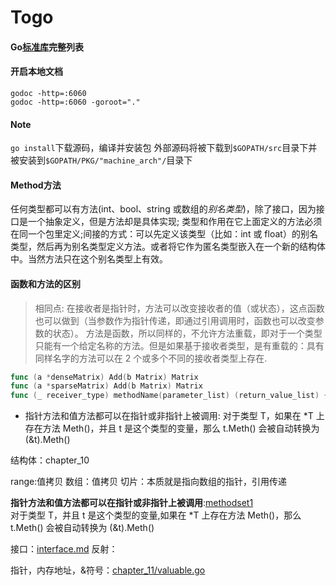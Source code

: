 # Togo

#### Go[标准库](https://gowalker.org/search?q=gorepos)完整列表

#### 开启本地文档
`godoc -http=:6060`  
`godoc -http=:6060 -goroot="."`

#### Note
`go install`下载源码，编译并安装包
外部源码将被下载到`$GOPATH/src`目录下并被安装到`$GOPATH/PKG/"machine_arch"/`目录下


#### Method方法
任何类型都可以有方法(int、bool、string 或数组的*别名类型*)，除了接口，因为接口是一个抽象定义，但是方法却是具体实现;
类型和作用在它上面定义的方法必须在同一个包里定义;间接的方式：可以先定义该类型（比如：int 或 float）的别名类型，然后再为别名类型定义方法。或者将它作为匿名类型嵌入在一个新的结构体中。当然方法只在这个别名类型上有效。

#### 函数和方法的区别
>相同点: 在接收者是指针时，方法可以改变接收者的值（或状态），这点函数也可以做到（当参数作为指针传递，即通过引用调用时，函数也可以改变参数的状态）。
>方法是函数，所以同样的，不允许方法重载，即对于一个类型只能有一个给定名称的方法。但是如果基于接收者类型，是有重载的：具有同样名字的方法可以在 2 个或多个不同的接收者类型上存在.


```go
func (a *denseMatrix) Add(b Matrix) Matrix
func (a *sparseMatrix) Add(b Matrix) Matrix
func (_ receiver_type) methodName(parameter_list) (return_value_list) { ... }
```

- 指针方法和值方法都可以在指针或非指针上被调用:
    对于类型 T，如果在 *T 上存在方法 Meth()，并且 t 是这个类型的变量，那么 t.Meth() 会被自动转换为 (&t).Meth()
   

结构体：chapter_10

range:值拷贝
数组：值拷贝
切片：本质就是指向数组的指针，引用传递

**指针方法和值方法都可以在指针或非指针上被调用**:[methodset1]()  
对于类型 T，并且 t 是这个类型的变量,如果在 *T 上存在方法 Meth()，那么 t.Meth() 会被自动转换为 (&t).Meth()


接口：[interface.md]()
反射：

指针，内存地址，&符号：[chapter_11/valuable.go]()